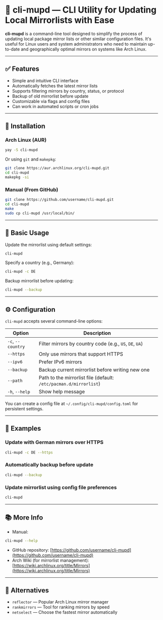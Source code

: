# 🔔 cli-mupd — CLI Utility for Updating Local Mirrorlists with Ease

**cli-mupd** is a command-line tool designed to simplify the process of updating local package mirror lists or other similar configuration files. It's useful for Linux users and system administrators who need to maintain up-to-date and geographically optimal mirrors on systems like Arch Linux.

---

## ✅ Features

* Simple and intuitive CLI interface
* Automatically fetches the latest mirror lists
* Supports filtering mirrors by country, status, or protocol
* Backup of old mirrorlist before update
* Customizable via flags and config files
* Can work in automated scripts or cron jobs

---

## 🔧 Installation

### Arch Linux (AUR)

```bash
yay -S cli-mupd
```

Or using `git` and `makepkg`:

```bash
git clone https://aur.archlinux.org/cli-mupd.git
cd cli-mupd
makepkg -si
```

### Manual (From GitHub)

```bash
git clone https://github.com/username/cli-mupd.git
cd cli-mupd
make
sudo cp cli-mupd /usr/local/bin/
```

---

## 🚀 Basic Usage

Update the mirrorlist using default settings:

```bash
cli-mupd
```

Specify a country (e.g., Germany):

```bash
cli-mupd -c DE
```

Backup mirrorlist before updating:

```bash
cli-mupd --backup
```

---

## ⚙️ Configuration

`cli-mupd` accepts several command-line options:

| Option            | Description                                                       |
| ----------------- | ----------------------------------------------------------------- |
| `-c`, `--country` | Filter mirrors by country code (e.g., `US`, `DE`, `UA`)           |
| `--https`         | Only use mirrors that support HTTPS                               |
| `--ipv6`          | Prefer IPv6 mirrors                                               |
| `--backup`        | Backup current mirrorlist before writing new one                  |
| `--path`          | Path to the mirrorlist file (default: `/etc/pacman.d/mirrorlist`) |
| `-h`, `--help`    | Show help message                                                 |

You can create a config file at `~/.config/cli-mupd/config.toml` for persistent settings.

---

## 🎯 Examples

### Update with German mirrors over HTTPS

```bash
cli-mupd -c DE --https
```

### Automatically backup before update

```bash
cli-mupd --backup
```

### Update mirrorlist using config file preferences

```bash
cli-mupd
```

---

## 📚 More Info

* Manual:

```bash
cli-mupd --help
```

* GitHub repository: [https://github.com/username/cli-mupd](https://github.com/username/cli-mupd)
* Arch Wiki (for mirrorlist management): [https://wiki.archlinux.org/title/Mirrors](https://wiki.archlinux.org/title/Mirrors)

---

## 🧩 Alternatives

* `reflector` — Popular Arch Linux mirror manager
* `rankmirrors` — Tool for ranking mirrors by speed
* `netselect` — Choose the fastest mirror automatically
